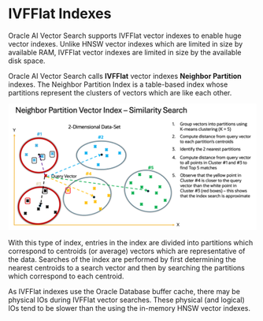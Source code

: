 # IVFFlat Indexes

Oracle AI Vector Search supports IVFFlat vector indexes to enable huge vector indexes.  Unlike HNSW vector indexes which are limited in size by available RAM, IVFFlat vector indexes are limited in size by the available disk space.

Oracle AI Vector Search calls **IVFFlat** vector indexes **Neighbor Partition** indexes.
The Neighbor Partition Index is a table-based index whose partitions represent the clusters of vectors which are like each other.  

<img src="images/IVFFlat.png" width="768" alt="IVFFlat"/>

With this type of index, entries in the index are divided into partitions which correspond to centroids (or average) vectors which are representative of the data.  Searches of the index are performed by first determining the nearest centroids to a search vector and then by searching the partitions which correspond to each centroid.

As IVFFlat indexes use the Oracle Database buffer cache, there may be physical IOs during IVFFlat vector searches.  These physical (and logical) IOs tend to be slower than the using the in-memory HNSW vector indexes.

